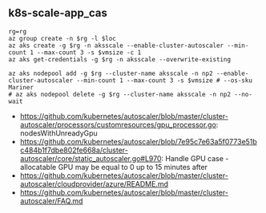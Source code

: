 ## k8s-scale-app_cas

```
rg=rg
az group create -n $rg -l $loc
az aks create -g $rg -n aksscale --enable-cluster-autoscaler --min-count 1 --max-count 3 -s $vmsize -c 1
az aks get-credentials -g $rg -n aksscale --overwrite-existing

az aks nodepool add -g $rg --cluster-name aksscale -n np2 --enable-cluster-autoscaler --min-count 1 --max-count 3 -s $vmsize # --os-sku Mariner
# az aks nodepool delete -g $rg --cluster-name aksscale -n np2 --no-wait
```

- https://github.com/kubernetes/autoscaler/blob/master/cluster-autoscaler/processors/customresources/gpu_processor.go: nodesWithUnreadyGpu
- https://github.com/kubernetes/autoscaler/blob/7e95c7e63a5f0773e51bc484b1f7dbe802fe668a/cluster-autoscaler/core/static_autoscaler.go#L970: Handle GPU case - allocatable GPU may be equal to 0 up to 15 minutes after
- https://github.com/kubernetes/autoscaler/blob/master/cluster-autoscaler/cloudprovider/azure/README.md
- https://github.com/kubernetes/autoscaler/blob/master/cluster-autoscaler/FAQ.md
